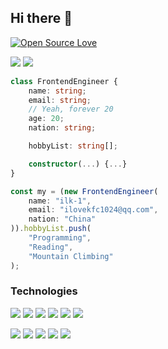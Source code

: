## Hi there 👋

[![Open Source Love](https://badges.frapsoft.com/os/v1/open-source.svg?v=102)](https://github.com/ellerbrock/open-source-badge/)

<p>
    <span><img src="https://img.shields.io/badge/mac%20os-000000?style=for-the-badge&logo=apple&logoColor=white" /></span>
    <span><img src="https://img.shields.io/badge/Visual_Studio_Code-0078D4?style=for-the-badge&logo=visual%20studio%20code&logoColor=white" /></span>
</p>

```ts
class FrontendEngineer {
    name: string;
    email: string;
    // Yeah, forever 20
    age: 20;
    nation: string;

    hobbyList: string[];

    constructor(...) {...}
}

const my = (new FrontendEngineer(
    name: "ilk-1",
    email: "ilovekfc1024@qq.com",
    nation: "China"
)).hobbyList.push(
    "Programming", 
    "Reading", 
    "Mountain Climbing"
);

```

### Technologies

<p>
    <span>
        <img src="https://img.shields.io/badge/Vue%20js-35495E?style=for-the-badge&logo=vuedotjs&logoColor=4FC08D" />
    </span>
    <span>
        <img src="https://img.shields.io/badge/React-20232A?style=for-the-badge&logo=react&logoColor=61DAFB" />
    </span>
    <span>
        <img src="https://img.shields.io/badge/Sass-CC6699?style=for-the-badge&logo=sass&logoColor=white" />
    </span>
    <span>
        <img src="https://img.shields.io/badge/ThreeJs-black?style=for-the-badge&logo=three.js&logoColor=white" />
    </span>
    <span>
        <img src="https://img.shields.io/badge/Tailwind_CSS-38B2AC?style=for-the-badge&logo=tailwind-css&logoColor=white" />
    </span>
    <span>
        <img src="https://img.shields.io/badge/Vite-B73BFE?style=for-the-badge&logo=vite&logoColor=FFD62E" />
    </span>
</p>

<p>
    <span>
        <img src="https://img.shields.io/badge/Node%20js-339933?style=for-the-badge&logo=nodedotjs&logoColor=white" />
    </span>
    <span>
        <img src="https://img.shields.io/badge/Jest-C21325?style=for-the-badge&logo=jest&logoColor=white" />
    </span>
    <span>
        <img src="https://img.shields.io/badge/npm-CB3837?style=for-the-badge&logo=npm&logoColor=white" />
    </span>
    <span>
        <img src="https://img.shields.io/badge/pnpm-yellow?style=for-the-badge&logo=pnpm&logoColor=white" />
    </span>
    <span>
        <img src="https://img.shields.io/badge/rollup%20js-EC4A3F?style=for-the-badge&logo=rollup.js&logoColor=white" />
    </span>
</p>
